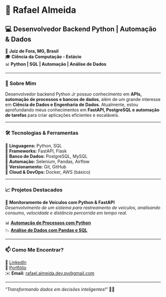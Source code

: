# 🚀 Rafael Almeida  

## 💻 Desenvolvedor Backend Python | Automação & Dados

📍 **Juiz de Fora, MG, Brasil**  
🎓 **Ciência da Computação - Estácio**  
📊 **Python | SQL | Automação | Análise de Dados**  

---

### 🚀 Sobre Mim  

 Desenvolvedor backend Python Jr possuo conhecimento em  **APIs, automação de processos e bancos de dados**, além de um grande interesse em **Ciência de Dados e Engenharia de Dados**. Atualmente, estou aprofundando meus conhecimentos em **FastAPI, PostgreSQL e automação de tarefas** para criar aplicações eficientes e escaláveis.  

---

### 🛠️ Tecnologias & Ferramentas  

🔹 **Linguagens:** Python, SQL  
🔹 **Frameworks:** FastAPI, Flask  
🔹 **Banco de Dados:** PostgreSQL, MySQL  
🔹 **Automação:** Selenium, Pandas, Airflow  
🔹 **Versionamento:** Git, GitHub  
🔹 **Cloud & DevOps:** Docker, AWS (básico)  

---

### 📈 Projetos Destacados  

🚗 **Monitoramento de Veículos com Python & FastAPI**  
_Desenvolvimento de um sistema para rastreamento de veículos, analisando consumo, velocidade e distância percorrida em tempo real._  
  
📊 **[Automação de Processos com Python](#)**  
📉 **[Análise de Dados com Pandas e SQL](#)**  

---

### 📫 Como Me Encontrar?  

💼 [LinkedIn](https://www.linkedin.com/in/rafaelalmeeida)  
📂 [Portfólio](https://github.com/rafaelalmeidadevpy)  
✉️ **Email:** rafael.almeida.dev.py@gmail.com  

---

_"Transformando dados em decisões inteligentes!"_ 🧠💡
